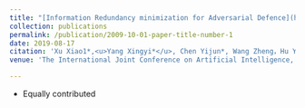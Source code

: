 ```yaml
---
title: "[Information Redundancy minimization for Adversarial Defence](http://adamdad.github.io/files/information redundancy minimization.pdf)"
collection: publications
permalink: /publication/2009-10-01-paper-title-number-1
date: 2019-08-17
citation: 'Xu Xiao1*,<u>Yang Xingyi*</u>, Chen Yijun*, Wang Zheng，Hu Yining and Xie Lizhe'
venue: 'The International Joint Conference on Artificial Intelligence, Artificial Intelligence & Business Security (IJCAIW)'

---
```

* Equally contributed
